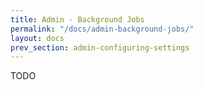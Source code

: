```yaml
---
title: Admin - Background Jobs
permalink: "/docs/admin-background-jobs/"
layout: docs
prev_section: admin-configuring-settings
---
```


TODO
